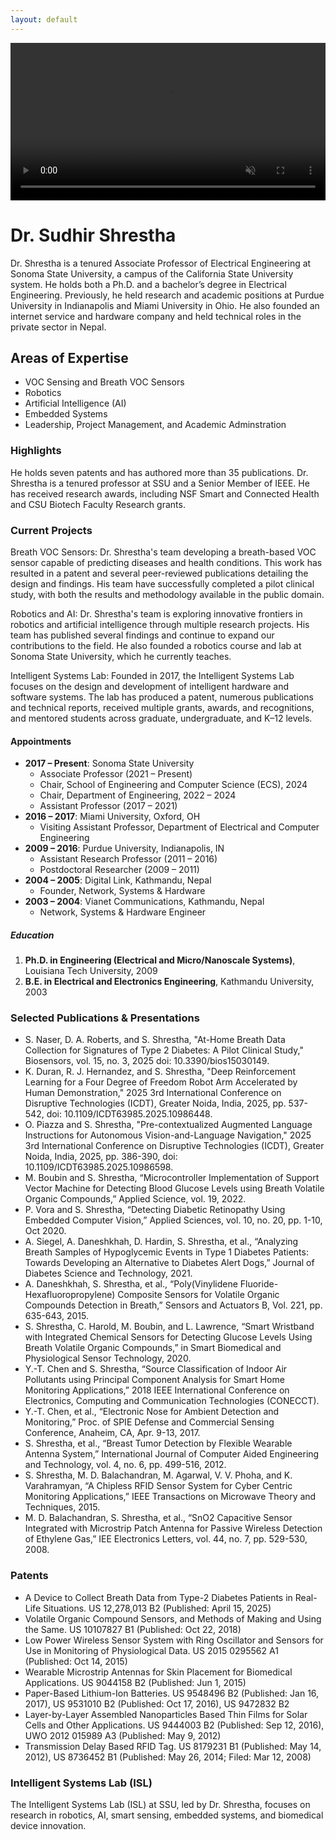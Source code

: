 ```yaml
---
layout: default
---
```


<video src="images/isl_banner_video.mp4" autoplay loop muted playsinline style="width:100%; display:block;" preload="auto"></video>

# Dr. Sudhir Shrestha

Dr. Shrestha is a tenured Associate Professor of Electrical Engineering at Sonoma State University, a campus of the California State University system. He holds both a Ph.D. and a bachelor’s degree in Electrical Engineering. Previously, he held research and academic positions at Purdue University in Indianapolis and Miami University in Ohio. He also founded an internet service and hardware company and held technical roles in the private sector in Nepal.

## Areas of Expertise

- VOC Sensing and Breath VOC Sensors
- Robotics
- Artificial Intelligence (AI)
- Embedded Systems
- Leadership, Project Management, and Academic Adminstration

### Highlights

He holds seven patents and has authored more than 35 publications. Dr. Shrestha is a tenured professor at SSU and a Senior Member of IEEE. He has received research awards, including NSF Smart and Connected Health and CSU Biotech Faculty Research grants.

### Current Projects

Breath VOC Sensors:
Dr. Shrestha's team developing a breath-based VOC sensor capable of predicting diseases and health conditions. This work has resulted in a patent and several peer-reviewed publications detailing the design and findings. His team have successfully completed a pilot clinical study, with both the results and methodology available in the public domain.

Robotics and AI:
Dr. Shrestha's team is exploring innovative frontiers in robotics and artificial intelligence through multiple research projects. His team has published several findings and continue to expand our contributions to the field. He also founded a robotics course and lab at Sonoma State University, which he currently teaches.

Intelligent Systems Lab:
Founded in 2017, the Intelligent Systems Lab focuses on the design and development of intelligent hardware and software systems. The lab has produced a patent, numerous publications and technical reports, received multiple grants, awards, and recognitions, and mentored students across graduate, undergraduate, and K–12 levels.

#### Appointments

* **2017 – Present**: Sonoma State University
    * Associate Professor (2021 – Present)
    * Chair, School of Engineering and Computer Science (ECS), 2024
    * Chair, Department of Engineering, 2022 – 2024
    * Assistant Professor (2017 – 2021)
* **2016 – 2017**: Miami University, Oxford, OH
    * Visiting Assistant Professor, Department of Electrical and Computer Engineering
* **2009 – 2016**: Purdue University, Indianapolis, IN
    * Assistant Research Professor (2011 – 2016)
    * Postdoctoral Researcher (2009 – 2011)
* **2004 – 2005**: Digital Link, Kathmandu, Nepal
    * Founder, Network, Systems & Hardware
* **2003 – 2004**: Vianet Communications, Kathmandu, Nepal
    * Network, Systems & Hardware Engineer

##### Education

1. **Ph.D. in Engineering (Electrical and Micro/Nanoscale Systems)**, Louisiana Tech University, 2009
2. **B.E. in Electrical and Electronics Engineering**, Kathmandu University, 2003

### Selected Publications & Presentations

- S. Naser, D. A. Roberts, and S. Shrestha, "At-Home Breath Data Collection for Signatures of Type 2 Diabetes: A Pilot Clinical Study," Biosensors, vol. 15, no. 3, 2025 doi: 10.3390/bios15030149.
- K. Duran, R. J. Hernandez, and S. Shrestha, "Deep Reinforcement Learning for a Four Degree of Freedom Robot Arm Accelerated by Human Demonstration," 2025 3rd International Conference on Disruptive Technologies (ICDT), Greater Noida, India, 2025, pp. 537-542, doi: 10.1109/ICDT63985.2025.10986448.
- O. Piazza and S. Shrestha, "Pre-contextualized Augmented Language Instructions for Autonomous Vision-and-Language Navigation," 2025 3rd International Conference on Disruptive Technologies (ICDT), Greater Noida, India, 2025, pp. 386-390, doi: 10.1109/ICDT63985.2025.10986598. 
- M. Boubin and S. Shrestha, “Microcontroller Implementation of Support Vector Machine for Detecting Blood Glucose Levels using Breath Volatile Organic Compounds,” Applied Science, vol. 19, 2022.
- P. Vora and S. Shrestha, “Detecting Diabetic Retinopathy Using Embedded Computer Vision,” Applied Sciences, vol. 10, no. 20, pp. 1-10, Oct 2020.
- A. Siegel, A. Daneshkhah, D. Hardin, S. Shrestha, et al., “Analyzing Breath Samples of Hypoglycemic Events in Type 1 Diabetes Patients: Towards Developing an Alternative to Diabetes Alert Dogs,” Journal of Diabetes Science and Technology, 2021.
- A. Daneshkhah, S. Shrestha, et al., “Poly(Vinylidene Fluoride-Hexafluoropropylene) Composite Sensors for Volatile Organic Compounds Detection in Breath,” Sensors and Actuators B, Vol. 221, pp. 635-643, 2015.
- S. Shrestha, C. Harold, M. Boubin, and L. Lawrence, “Smart Wristband with Integrated Chemical Sensors for Detecting Glucose Levels Using Breath Volatile Organic Compounds,” in Smart Biomedical and Physiological Sensor Technology, 2020.
- Y.-T. Chen and S. Shrestha, “Source Classification of Indoor Air Pollutants using Principal Component Analysis for Smart Home Monitoring Applications,” 2018 IEEE International Conference on Electronics, Computing and Communication Technologies (CONECCT).
- Y.-T. Chen, et al., “Electronic Nose for Ambient Detection and Monitoring,” Proc. of SPIE Defense and Commercial Sensing Conference, Anaheim, CA, Apr. 9-13, 2017.
- S. Shrestha, et al., “Breast Tumor Detection by Flexible Wearable Antenna System,” International Journal of Computer Aided Engineering and Technology, vol. 4, no. 6, pp. 499-516, 2012.
- S. Shrestha, M. D. Balachandran, M. Agarwal, V. V. Phoha, and K. Varahramyan, “A Chipless RFID Sensor System for Cyber Centric Monitoring Applications,” IEEE Transactions on Microwave Theory and Techniques, 2015.
- M. D. Balachandran, S. Shrestha, et al., “SnO2 Capacitive Sensor Integrated with Microstrip Patch Antenna for Passive Wireless Detection of Ethylene Gas,” IEE Electronics Letters, vol. 44, no. 7, pp. 529-530, 2008.

### Patents

- A Device to Collect Breath Data from Type-2 Diabetes Patients in Real-Life Situations. US 12,278,013 B2 (Published: April 15, 2025)
- Volatile Organic Compound Sensors, and Methods of Making and Using the Same. US 10107827 B1 (Published: Oct 22, 2018)
- Low Power Wireless Sensor System with Ring Oscillator and Sensors for Use in Monitoring of Physiological Data. US 2015 0295562 A1 (Published: Oct 14, 2015)
- Wearable Microstrip Antennas for Skin Placement for Biomedical Applications. US 9044158 B2 (Published: Jun 1, 2015)
- Paper-Based Lithium-Ion Batteries. US 9548496 B2 (Published: Jan 16, 2017), US 9531010 B2 (Published: Oct 17, 2016), US 9472832 B2
- Layer-by-Layer Assembled Nanoparticles Based Thin Films for Solar Cells and Other Applications. US 9444003 B2 (Published: Sep 12, 2016), UWO 2012 015989 A3 (Published: May 9, 2012)
- Transmission Delay Based RFID Tag. US 8179231 B1 (Published: May 14, 2012), US 8736452 B1 (Published: May 26, 2014; Filed: Mar 12, 2008)

### Intelligent Systems Lab (ISL)

The Intelligent Systems Lab (ISL) at SSU, led by Dr. Shrestha, focuses on research in robotics, AI, smart sensing, embedded systems, and biomedical device innovation. <!-- For more information, visit the [ISL homepage](#) (add link). -->

<!-- To display the ISL image, uncomment the following line and provide the correct path if needed -->
<!-- ![ISL Lab](images/SSUISL_v2.jpg)-->

<!-- Example: For a large image, use the following -->
<!-- ![Branching](https://guides.github.com/activities/hello-world/branching.png) -->
